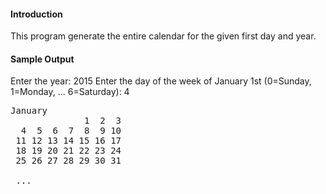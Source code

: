 #### Introduction
  This program generate the entire calendar for the given first day and year.
  
#### Sample Output

Enter the year: 2015
Enter the day of the week of January 1st (0=Sunday, 1=Monday, ... 6=Saturday): 4

<pre>
January
              1  2  3
  4  5  6  7  8  9 10
 11 12 13 14 15 16 17
 18 19 20 21 22 23 24
 25 26 27 28 29 30 31
 
 ...
 
 </pre>

